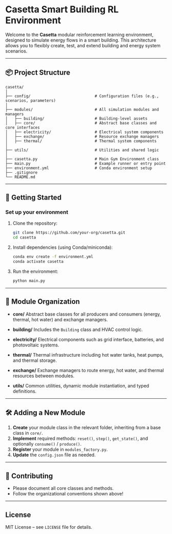 # Casetta Smart Building RL Environment

Welcome to the **Casetta** modular reinforcement learning environment, designed to simulate energy flows in a smart building. This architecture allows you to flexibly create, test, and extend building and energy system scenarios.

---

## 📦 Project Structure

```
casetta/
│
├── config/                            # Configuration files (e.g., scenarios, parameters)
│
├── modules/                           # All simulation modules and managers
│   ├── building/                      # Building-level assets
│   ├── core/                          # Abstract base classes and core interfaces
│   ├── electricity/                   # Electrical system components
│   ├── exchange/                      # Resource exchange managers
│   ├── thermal/                       # Thermal system components
│
├── utils/                             # Utilities and shared logic
│
├── casetta.py                         # Main Gym Environment class
├── main.py                            # Example runner or entry point
├── environment.yml                    # Conda environment setup
├── .gitignore
└── README.md
```

---

## 🚀 Getting Started

### **Set up your environment**
1. Clone the repository:
   ```sh
   git clone https://github.com/your-org/casetta.git
   cd casetta
   ```
2. Install dependencies (using Conda/miniconda):
   ```sh
   conda env create -f environment.yml
   conda activate casetta
   ```
3. Run the environment:
   ```sh
   python main.py
   ```

---

## 🧩 Module Organization

* **core/**
  Abstract base classes for all producers and consumers (energy, thermal, hot water) and exchange managers.

* **building/**
  Includes the `Building` class and HVAC control logic.

* **electricity/**
  Electrical components such as grid interface, batteries, and photovoltaic systems.

* **thermal/**
  Thermal infrastructure including hot water tanks, heat pumps, and thermal storage.

* **exchange/**
  Exchange managers to route energy, hot water, and thermal resources between modules.

* **utils/**
  Common utilities, dynamic module instantiation, and typed definitions.

---

## 🛠️ Adding a New Module

1. **Create** your module class in the relevant folder, inheriting from a base class in `core/`.
2. **Implement** required methods: `reset()`, `step()`, `get_state()`, and optionally `consume()` / `produce()`.
3. **Register** your module in `modules_factory.py`.
4. **Update** the `config.json` file as needed.

---

## 🤝 Contributing

- Please document all core classes and methods.
- Follow the organizational conventions shown above!
---

## License

MIT License – see `LICENSE` file for details.
